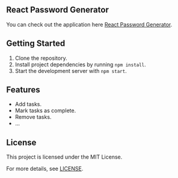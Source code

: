 ## React Password Generator

You can check out the application here [React Password Generator](https://fervent-volhard-f2991a.netlify.app/).

## Getting Started

1. Clone the repository.
2. Install project dependencies by running `npm install`.
3. Start the development server with `npm start`.

## Features

- Add tasks.
- Mark tasks as complete.
- Remove tasks.
- ...

## License

This project is licensed under the MIT License.

For more details, see [LICENSE](LICENSE).
